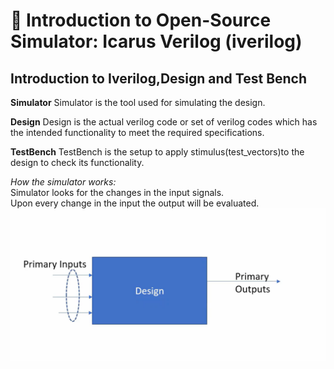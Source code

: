 
# 🌟 Introduction to Open-Source Simulator: Icarus Verilog (iverilog)
## Introduction to Iverilog,Design and Test Bench
**Simulator**
Simulator is the tool used for simulating the design.

**Design**
Design is the actual verilog code or set of verilog codes which has the intended functionality to meet the required specifications.

**TestBench**
TestBench is the setup to apply stimulus(test_vectors)to  the design to check its functionality.

*How the simulator works:*  
Simulator looks for the changes in the input signals.   
Upon every change in the input the output will be evaluated.    
![Diagram](img1.png)  
